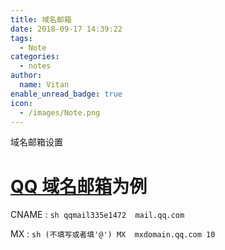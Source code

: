 ```yaml
---
title: 域名邮箱
date: 2018-09-17 14:39:22
tags:
  - Note
categories:
  - notes
author:
  name: Vitan
enable_unread_badge: true
icon:
  - /images/Note.png
---
```

域名邮箱设置
# [QQ 域名邮箱](https://mail.qq.com/cgi-bin/frame_html?t=dm_frame&switchto=dm&sid=fWomL3w7oHrlVn0m)为例
CNAME
:   ```sh
    qqmail335e1472	mail.qq.com
    ```

MX
:   ```sh
    (不填写或者填'@')	MX	mxdomain.qq.com	10
    ```
